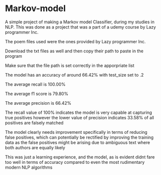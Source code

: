 # Markov-model
A simple project of making a Markov model Classifier, during my studies in NLP. This was done as a project that was a part of a udemy course by Lazy programmer Inc.

The poem files used were the ones provided by Lazy programmer Inc.

Download the txt files as well and then copy their path to paste in the program

Make sure that the file path is set correctly in the apporpriate list

The model has an accuracy of around 66.42% with test_size set to .2




The average recall is 100.00%

The average f1 score is 79.80%

The average precision is 66.42%




The recall value of 100% indicates the model is very capable at capturing true positives
however the lower value of precision indicates 33.58% of all positives are falsely matched

The model clearly needs improvement specifically in terms of reducing false positives, which can potentially be 
rectified by improving the training data as the false positives might be arising due to ambiguous text where both 
authors are equally likely


This was just a learning experience, and the model, as is evident didnt fare too well in terms of accuracy compared to even the most rudimentary 
modern NLP algorithms
